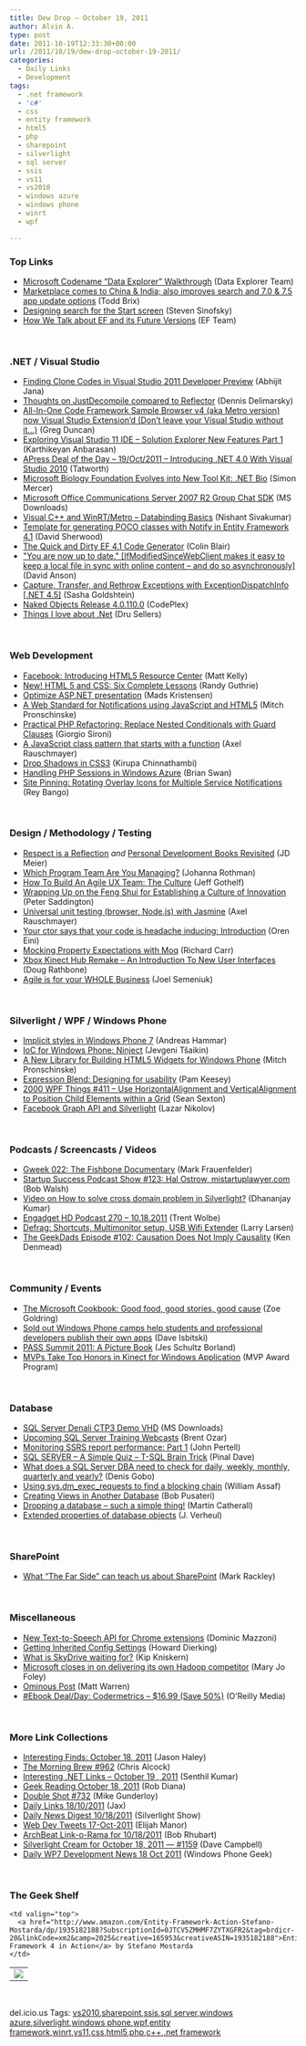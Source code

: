 ```yaml
---
title: Dew Drop – October 19, 2011
author: Alvin A.
type: post
date: 2011-10-19T12:33:30+00:00
url: /2011/10/19/dew-drop-october-19-2011/
categories:
  - Daily Links
  - Development
tags:
  - .net framework
  - 'c#'
  - css
  - entity framework
  - html5
  - php
  - sharepoint
  - silverlight
  - sql server
  - ssis
  - vs11
  - vs2010
  - windows azure
  - windows phone
  - winrt
  - wpf

---
```

### <a name="top"></a>Top Links

  * [Microsoft Codename “Data Explorer” Walkthrough][1] (Data Explorer Team)
  * [Marketplace comes to China & India; also improves search and 7.0 & 7.5 app update options][2] (Todd Brix)
  * [Designing search for the Start screen][3] (Steven Sinofsky)
  * [How We Talk about EF and its Future Versions][4] (EF Team)

&#160;

### <a name="dotnet"></a>.NET / Visual Studio

  * [Finding Clone Codes in Visual Studio 2011 Developer Preview][5] (Abhijit Jana)
  * [Thoughts on JustDecompile compared to Reflector][6] (Dennis Delimarsky)
  * [All-In-One Code Framework Sample Browser v4 (aka Metro version) now Visual Studio Extension&#8217;d (Don&#8217;t leave your Visual Studio without it&#8230;)][7] (Greg Duncan)
  * [Exploring Visual Studio 11 IDE – Solution Explorer New Features Part 1][8] (Karthikeyan Anbarasan)
  * [APress Deal of the Day &#8211; 19/Oct/2011 &#8211; Introducing .NET 4.0 With Visual Studio 2010][9] (Tatworth)
  * [Microsoft Biology Foundation Evolves into New Tool Kit: .NET Bio][10] (Simon Mercer)
  * [Microsoft Office Communications Server 2007 R2 Group Chat SDK][11] (MS Downloads)
  * [Visual C++ and WinRT/Metro &#8211; Databinding Basics][12] (Nishant Sivakumar)
  * [Template for generating POCO classes with Notify in Entity Framework 4.1][13] (David Sherwood)
  * [The Quick and Dirty EF 4.1 Code Generator][14] (Colin Blair)
  * ["You are now up to date." [IfModifiedSinceWebClient makes it easy to keep a local file in sync with online content &#8211; and do so asynchronously]][15] (David Anson)
  * [Capture, Transfer, and Rethrow Exceptions with ExceptionDispatchInfo [.NET 4.5]][16] (Sasha Goldshtein)
  * <a href="http://nakedobjects.codeplex.com/releases/view/75304" target="_blank">Naked Objects Release 4.0.110.0</a> (CodePlex)
  * [Things I love about .Net][17] (Dru Sellers)

&#160;

### <a name="web"></a>Web Development

  * <a href="http://developers.facebook.com/blog/post/583/" target="_blank">Facebook: Introducing HTML5 Resource Center</a> (Matt Kelly)
  * <a href="http://blogs.msdn.com/b/mis_laboratory/archive/2011/10/18/new-html-5-and-css-six-complete-lessons.aspx" target="_blank">New! HTML 5 and CSS: Six Complete Lessons</a> (Randy Guthrie)
  * [Optimize ASP.NET presentation][18] (Mads Kristensen)
  * [A Web Standard for Notifications using JavaScript and HTML5][19] (Mitch Pronschinske)
  * [Practical PHP Refactoring: Replace Nested Conditionals with Guard Clauses][20] (Giorgio Sironi)
  * [A JavaScript class pattern that starts with a function][21] (Axel Rauschmayer)
  * [Drop Shadows in CSS3][22] (Kirupa Chinnathambi)
  * [Handling PHP Sessions in Windows Azure][23] (Brian Swan)
  * [Site Pinning: Rotating Overlay Icons for Multiple Service Notifications][24] (Rey Bango)

&#160;

### <a name="design"></a>Design / Methodology / Testing

  * [Respect is a Reflection][25] _and_ [Personal Development Books Revisited][26] (JD Meier)
  * [Which Program Team Are You Managing?][27] (Johanna Rothman)
  * [How To Build An Agile UX Team: The Culture][28] (Jeff Gothelf)
  * [Wrapping Up on the Feng Shui for Establishing a Culture of Innovation][29] (Peter Saddington)
  * [Universal unit testing (browser, Node.js) with Jasmine][30] (Axel Rauschmayer)
  * [Your ctor says that your code is headache inducing: Introduction][31] (Oren Eini)
  * [Mocking Property Expectations with Moq][32] (Richard Carr)
  * [Xbox Kinect Hub Remake &#8211; An Introduction To New User Interfaces][33] (Doug Rathbone)
  * <a href="http://feedproxy.google.com/~r/Telerik/~3/Q6eWVxaJpf8/agile-is-for-your-whole-business.aspx" target="_blank">Agile is for your WHOLE Business</a> (Joel Semeniuk)

&#160;

### <a name="silverlight"></a>Silverlight / WPF / Windows Phone

  * [Implicit styles in Windows Phone 7][34] (Andreas Hammar)
  * [IoC for Windows Phone: Ninject][35] (Jevgeni Tšaikin)
  * [A New Library for Building HTML5 Widgets for Windows Phone][36] (Mitch Pronschinske)
  * [Expression Blend: Designing for usability][37] (Pam Keesey)
  * <a href="http://wpf.2000things.com/2011/10/19/411-use-horizontalalignment-and-verticalalignment-to-position-child-elements-within-a-grid/" target="_blank">2000 WPF Things #411 – Use HorizontalAlignment and VerticalAlignment to Position Child Elements within a Grid</a> (Sean Sexton)
  * <a href="http://feedproxy.google.com/~r/silverlightshow/~3/0CC3tlHg4g0/Facebook-Graph-API-and-Silverlight.aspx" target="_blank">Facebook Graph API and Silverlight</a> (Lazar Nikolov)

&#160;

### <a name="podcasts"></a>Podcasts / Screencasts / Videos

  * [Gweek 022: The Fishbone Documentary][38] (Mark Frauenfelder)
  * <a href="http://startupsuccesspodcast.com/2011/10/show-123-hal-ostrow-mistartuplawyer-com/" target="_blank">Startup Success Podcast Show #123: Hal Ostrow, mistartuplawyer.com</a> (Bob Walsh)
  * [Video on How to solve cross domain problem in Silverlight?][39] (Dhananjay Kumar)
  * [Engadget HD Podcast 270 &#8211; 10.18.2011][40] (Trent Wolbe)
  * [Defrag: Shortcuts, Multimonitor setup, USB Wifi Extender][41] (Larry Larsen)
  * [The GeekDads Episode #102: Causation Does Not Imply Causality][42] (Ken Denmead)

&#160;

### <a name="events"></a>Community / Events

  * [The Microsoft Cookbook: Good food, good stories, good cause][43] (Zoe Goldring)
  * [Sold out Windows Phone camps help students and professional developers publish their own apps][44] (Dave Isbitski)
  * [PASS Summit 2011: A Picture Book][45] (Jes Schultz Borland)
  * [MVPs Take Top Honors in Kinect for Windows Application][46] (MVP Award Program)

&#160;

### <a name="sql"></a>Database

  * [SQL Server Denali CTP3 Demo VHD][47] (MS Downloads)
  * [Upcoming SQL Server Training Webcasts][48] (Brent Ozar)
  * [Monitoring SSRS report performance: Part 1][49] (John Pertell)
  * [SQL SERVER – A Simple Quiz – T-SQL Brain Trick][50] (Pinal Dave)
  * [What does a SQL Server DBA need to check for daily, weekly, monthly, quarterly and yearly?][51] (Denis Gobo)
  * [Using sys.dm\_exec\_requests to find a blocking chain][52] (William Assaf)
  * [Creating Views in Another Database][53] (Bob Pusateri)
  * [Dropping a database – such a simple thing!][54] (Martin Catherall)
  * [Extended properties of database objects][55] (J. Verheul)

&#160;

### <a name="sp"></a>SharePoint

  * [What “The Far Side” can teach us about SharePoint][56] (Mark Rackley)

&#160;

### <a name="misc"></a>Miscellaneous

  * [New Text-to-Speech API for Chrome extensions][57] (Dominic Mazzoni)
  * [Getting Inherited Config Settings][58] (Howard Dierking)
  * [What is SkyDrive waiting for?][59] (Kip Kniskern)
  * [Microsoft closes in on delivering its own Hadoop competitor][60] (Mary Jo Foley)
  * [Ominous Post][61] (Matt Warren)
  * <a href="http://feeds.oreilly.com/~r/oreilly/news/~3/3pagbi-P4Sc/0636920020134.do" target="_blank">#Ebook Deal/Day: Codermetrics &#8211; $16.99 (Save 50%)</a> (O&#8217;Reilly Media)

&#160;

### <a name="links"></a>More Link Collections

  * [Interesting Finds: October 18, 2011][62] (Jason Haley)
  * [The Morning Brew #962][63] (Chris Alcock)
  * [Interesting .NET Links – October 19 , 2011][64] (Senthil Kumar)
  * [Geek Reading October 18, 2011][65] (Rob Diana)
  * [Double Shot #732][66] (Mike Gunderloy)
  * [Daily Links 18/10/2011][67] (Jax)
  * [Daily News Digest 10/18/2011][68] (Silverlight Show)
  * <a href="http://webdevtweets.blogspot.com/2011/10/17-oct-2011.html" target="_blank">Web Dev Tweets 17-Oct-2011</a> (Elijah Manor)
  * [ArchBeat Link-o-Rama for 10/18/2011][69] (Bob Rhubart)
  * [Silverlight Cream for October 18, 2011 &#8212; #1159][70] (Dave Campbell)
  * [Daily WP7 Development News 18 Oct 2011][71] (Windows Phone Geek)

&#160;

### <a name="shelf"></a>The Geek Shelf

<table border="0" cellspacing="0" cellpadding="0">
  <tr>
    <td>
      <img data-recalc-dims="1" decoding="async" src="https://i0.wp.com/ecx.images-amazon.com/images/I/51RkK6hrVGL._SL160_.jpg?w=660" />
    </td>
    
    <td valign="top">
      <a href="http://www.amazon.com/Entity-Framework-Action-Stefano-Mostarda/dp/1935182188?SubscriptionId=0JTCV5ZMHMF7ZYTXGFR2&tag=brdicr-20&linkCode=xm2&camp=2025&creative=165953&creativeASIN=1935182188">Entity Framework 4 in Action</a> by Stefano Mostarda
    </td>
  </tr>
</table>

&#160;

<div style="padding-bottom: 0px; margin: 0px; padding-left: 0px; padding-right: 0px; display: inline; float: none; padding-top: 0px" id="scid:0767317B-992E-4b12-91E0-4F059A8CECA8:82472063-41f7-4c11-b0cd-90c0c870d05f" class="wlWriterEditableSmartContent">
  del.icio.us Tags: <a href="http://del.icio.us/popular/vs2010" rel="tag">vs2010</a>,<a href="http://del.icio.us/popular/sharepoint" rel="tag">sharepoint</a>,<a href="http://del.icio.us/popular/ssis" rel="tag">ssis</a>,<a href="http://del.icio.us/popular/sql+server" rel="tag">sql server</a>,<a href="http://del.icio.us/popular/windows+azure" rel="tag">windows azure</a>,<a href="http://del.icio.us/popular/silverlight" rel="tag">silverlight</a>,<a href="http://del.icio.us/popular/windows+phone" rel="tag">windows phone</a>,<a href="http://del.icio.us/popular/wpf" rel="tag">wpf</a>,<a href="http://del.icio.us/popular/entity+framework" rel="tag">entity framework</a>,<a href="http://del.icio.us/popular/winrt" rel="tag">winrt</a>,<a href="http://del.icio.us/popular/vs11" rel="tag">vs11</a>,<a href="http://del.icio.us/popular/css" rel="tag">css</a>,<a href="http://del.icio.us/popular/html5" rel="tag">html5</a>,<a href="http://del.icio.us/popular/php" rel="tag">php</a>,<a href="http://del.icio.us/popular/c%2b%2b" rel="tag">c++</a>,<a href="http://del.icio.us/popular/.net+framework" rel="tag">.net framework</a>
</div>

 [1]: http://blogs.msdn.com/b/dataexplorer/archive/2011/10/18/microsoft-codename-data-explorer-walkthrough.aspx
 [2]: http://windowsteamblog.com/windows_phone/b/wpdev/archive/2011/10/18/marketplace-comes-to-china-amp-india-also-improves-search-and-7-0-amp-7-5-app-update-options.aspx
 [3]: http://blogs.msdn.com/b/b8/archive/2011/10/18/designing-search-for-the-start-screen.aspx
 [4]: http://blogs.msdn.com/b/adonet/archive/2011/10/18/how-we-talk-about-ef-and-its-future-versions.aspx
 [5]: http://dailydotnettips.com/2011/10/18/finding-clone-codes-in-visual-studio-2011-developer-preview/
 [6]: http://feeds.dzone.com/~r/zones/dotnet/~3/XX6e6cEhP90/thoughts-justdecompile
 [7]: http://coolthingoftheday.blogspot.com/2011/10/all-in-one-code-framework-sample.html
 [8]: http://f5debug.net/2011/10/18/exploring-visual-studio-11-ide-solution-explorer-new-features-part-1/
 [9]: http://feedproxy.google.com/~r/geekswithblogs/~3/dgUCj86lJNg/apress-deal-of-the-day---19oct2011---introducing-.net.aspx
 [10]: http://research.microsoft.com/en-us/news/headlines/.netbio-101811.aspx
 [11]: http://www.microsoft.com/download/en/details.aspx?id=1171&WT.mc_id=rss_alldownloads_all
 [12]: http://www.codeproject.com/KB/cpp/WinRTVisualCppDatabinding.aspx
 [13]: http://www.codeproject.com/KB/database/EntityFrameworkTemplate.aspx
 [14]: http://www.riaservicesblog.com/Blog/post/The-quick-and-dirty-EF-41-Code-Generator.aspx
 [15]: http://blogs.msdn.com/b/delay/archive/2011/10/18/quot-you-are-now-up-to-date-quot-ifmodifiedsincewebclient-makes-it-easy-to-keep-a-local-file-in-sync-with-online-content-and-do-so-asynchronously.aspx
 [16]: http://blogs.microsoft.co.il/blogs/sasha/archive/2011/10/19/capture-transfer-and-rethrow-exceptions-with-exceptiondispatchinfo-net-4-5.aspx
 [17]: http://feedproxy.google.com/~r/CodeBetter/~3/LkAlwXvgIvg/
 [18]: http://feedproxy.google.com/~r/netSlave/~3/REHmEF6KR6w/post.aspx
 [19]: http://feeds.dzone.com/~r/zones/css/~3/bE9m8jOzkJQ/web-standard-notifications
 [20]: http://feeds.dzone.com/~r/zones/agile/~3/ZsgJUTBcDuk/practical-php-refactoring-24
 [21]: http://feeds.dzone.com/~r/zones/css/~3/IC0tnmLUzj8/javascript-class-pattern
 [22]: http://www.kirupa.com/html5/drop_shadows_in_css3.htm
 [23]: http://blogs.msdn.com/b/silverlining/archive/2011/10/18/handling-php-sessions-in-windows-azure.aspx
 [24]: http://feedproxy.google.com/~r/reybango/zSyW/~3/5cI_-HJ5QLQ/
 [25]: http://feedproxy.google.com/~r/SourcesOfInsight/~3/9ChWjexcCGk/
 [26]: http://feedproxy.google.com/~r/jmeier/~3/OSNVrt8BW0Q/personal-development-books-revisited.aspx
 [27]: http://feedproxy.google.com/~r/ManagingProductDevelopment/~3/fwvjOJpk6HE/which-program-team-are-you-managing.html
 [28]: http://www.smashingmagazine.com/2011/10/18/how-to-build-an-agile-ux-team-the-culture-2/
 [29]: http://feedproxy.google.com/~r/agilescout/~3/jmeAD2mTaFY/
 [30]: http://feeds.dzone.com/~r/zones/css/~3/yU2-xc0ciLo/universal-unit-testing-browser
 [31]: http://feedproxy.google.com/~r/AyendeRahien/~3/q8NL98zCW8Y/your-ctor-says-that-your-code-is-headache-inducing-introduction
 [32]: http://feedproxy.google.com/~r/BlackwaspLatestAdditions/~3/0hT0cb_9sEs/MoqPropertyExpectations.aspx
 [33]: http://feedproxy.google.com/~r/DiaryOfANinja/~3/EYOUTUqPn3o/remaking-the-xbox-kinect-hub--an-introduction-to-new-user-interfaces
 [34]: http://feedproxy.google.com/~r/jayway/posts/~3/dqv0Slv2xIE/
 [35]: http://feeds.dzone.com/~r/zones/dotnet/~3/0jfilaO5qkM/ioc-windows-phone-ninject
 [36]: http://feeds.dzone.com/~r/zones/css/~3/YebPiLmhWGQ/new-library-building-html5
 [37]: http://expressioniq.com/?p=3240
 [38]: http://gweek.libsyn.com/gweek-022-the-fishbone-documentary
 [39]: http://debugmode.net/2011/10/18/video-on-how-to-solve-cross-domain-problem-in-silverlight/
 [40]: http://www.engadget.com/2011/10/18/engadget-hd-podcast-270-10-18-2011/
 [41]: http://channel9.msdn.com/Shows/The-Defrag-Show/Defrag-Shortcuts-Multimonitor-setup-USB-Wifi-Extender
 [42]: http://feeds.wired.com/~r/wiredgeekdad/~3/KO4MrRh4QF8/
 [43]: http://feeds.microsoftjobsblog.com/~r/MicrosoftJobsBlog/~3/qsUF5RrTD3o/the-microsoft-cookbook-good-food-and-good-stories
 [44]: http://blogs.msdn.com/b/davedev/archive/2011/10/18/sold-out-windows-phone-camps-help-students-and-professional-developers-publish-their-own-apps.aspx
 [45]: http://blogs.lessthandot.com/index.php/DataMgmt/DBAdmin/MSSQLServerAdmin/pass-summit-2011-in-pictures
 [46]: http://blogs.msdn.com/b/mvpawardprogram/archive/2011/10/18/mvps-take-top-honors-in-kinect-for-windows-application.aspx
 [47]: http://www.microsoft.com/download/en/details.aspx?id=27740&WT.mc_id=rss_alldownloads_all
 [48]: http://feedproxy.google.com/~r/BrentOzar-SqlServerDba/~3/iLUx1gQhrwk/
 [49]: http://feedproxy.google.com/~r/sqlserverpedia/~3/jO111D-Mgmg/
 [50]: http://blog.sqlauthority.com/2011/10/19/sql-server-a-simple-quiz-t-sql-brain-trick/
 [51]: http://blogs.lessthandot.com/index.php/DataMgmt/DBAdmin/MSSQLServerAdmin/what-does-a-sql-server-1
 [52]: http://www.sqlservercentral.com/blogs/sqltact/archive/2011/10/19/using-sys.dm_5F00_exec_5F00_requests-to-find-a-blocking-chain.aspx
 [53]: http://feedproxy.google.com/~r/sqlserverpedia/~3/LQjJLafXaLc/
 [54]: http://www.sqlservercentral.com/blogs/martin_catherall/archive/2011/10/18/dropping-a-database-_1320_-such-a-simple-thing_2100_.aspx
 [55]: http://feedproxy.google.com/~r/geekswithblogs/~3/IXtZz_LDOH0/extended-properties-of-database-objects.aspx
 [56]: http://feedproxy.google.com/~r/geekswithblogs/~3/ersEdWLN_qs/what-ldquothe-far-siderdquo-can-teach-us-about-sharepoint.aspx
 [57]: http://blog.chromium.org/2011/10/new-text-to-speech-api-for-chrome.html
 [58]: http://feedproxy.google.com/~r/CodeBetter/~3/TVc2AcpEiD4/
 [59]: http://feedproxy.google.com/~r/liveside/~3/cU9IPn_DJjA/
 [60]: http://www.zdnet.com/blog/microsoft/microsoft-closes-in-on-delivering-its-own-hadoop-competitor/11034
 [61]: http://blogs.msdn.com/b/mattwar/archive/2011/10/18/ominous-post.aspx
 [62]: http://jasonhaley.com/blog/post.aspx?id=0d5fed5e-5922-41de-b226-619732eae7ea
 [63]: http://feedproxy.google.com/~r/ReflectivePerspective/~3/THfgg3JoUWI/
 [64]: http://feedproxy.google.com/~r/ginktage/EPSB/~3/VECddAcPW4k/
 [65]: http://feedproxy.google.com/~r/RegularGeek/~3/uEKQTWUwyE8/
 [66]: http://afreshcup.com/home/2011/10/18/double-shot-732.html
 [67]: http://feedproxy.google.com/~r/parsimonyjax/~3/6IDH-V_Mowc/how-to-deal-with-payout-setup-on.html
 [68]: http://feedproxy.google.com/~r/silverlightshow/~3/m70Zhan6ZXk/Daily-News-Digest-10-18-2011.aspx
 [69]: http://feedproxy.google.com/~r/brhubartOTN/~3/OSCU4hsoDPY/archbeat_link_o_rama_for13
 [70]: http://geekswithblogs.net/WynApseTechnicalMusings/archive/2011/10/18/147363.aspx
 [71]: http://www.windowsphonegeek.com/news/daily-wp7-development-news-18-oct-2011